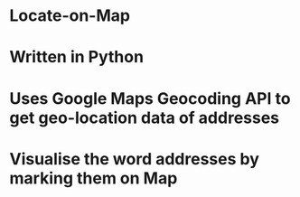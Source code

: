 # Locate-on-Map
# Written in Python
# Uses Google Maps Geocoding API to get geo-location data of addresses
# Visualise the word addresses by marking them on Map
